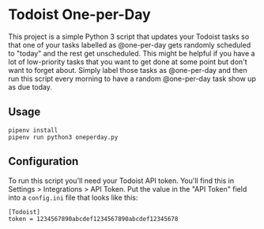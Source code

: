 # Todoist One-per-Day

This project is a simple Python 3 script that updates your Todoist tasks so that
one of your tasks labelled as @one-per-day gets randomly scheduled to "today"
and the rest get unscheduled. This might be helpful if you have a lot of
low-priority tasks that you want to get done at some point but don't want to
forget about. Simply label those tasks as @one-per-day and then run this script
every morning to have a random @one-per-day task show up as due today.


## Usage

```
pipenv install
pipenv run python3 oneperday.py
```


## Configuration

To run this script you'll need your Todoist API token. You'll find this in
Settings > Integrations > API Token. Put the value in the "API Token" field into
a `config.ini` file that looks like this:

```
[Todoist]
token = 1234567890abcdef1234567890abcdef12345678
```


<!-- vim: set textwidth=80: -->

